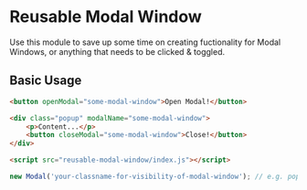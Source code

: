 # Reusable Modal Window

Use this module to save up some time on creating fuctionality for Modal Windows, or anything that needs to be clicked & toggled.

## Basic Usage

```html
<button openModal="some-modal-window">Open Modal!</button>

<div class="popup" modalName="some-modal-window">
    <p>Content...</p>
    <button closeModal="some-modal-window">Close!</button>
</div>

<script src="reusable-modal-window/index.js"></script>
```

```javascript
new Modal('your-classname-for-visibility-of-modal-window'); // e.g. popup--visible. js-is-visible is set by default
```
